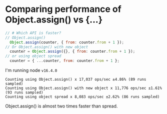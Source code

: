 # Comparing performance of Object.assign() vs {...}

``` js
// # Which API is faster?
// Object.assign()
  Object.assign(counter, { from: counter.from + 1 });
// Or Object.assign() with new object
  counter = Object.assign({}, { from: counter.from + 1 });
// or using object spread
  counter = { ...counter, from: counter.from + 1 };
```

I'm running node `v16.4.0`

```
Counting using Object.assign() x 17,037 ops/sec ±4.86% (89 runs sampled)
Counting using Object.assign() with new object x 11,776 ops/sec ±1.61% (93 runs sampled)
Counting using object spread x 8,083 ops/sec ±2.62% (86 runs sampled)
```

Object.assign() is almost two times faster than spread.